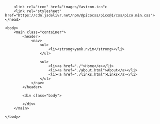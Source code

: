 <!DOCTYPE html>
<html>
	<head>
		<meta charset="utf-8">
		<title>yank.nvim - about</title>

		<link rel="icon" href="images/favicon.ico">
		<link rel="stylesheet" href="https://cdn.jsdelivr.net/npm/@picocss/pico@1/css/pico.min.css">
	</head>

	<body>
		<main class="container">
			<header>
				<nav>
					<ul>
						<li><strong>yank.nvim</strong></li>
					</ul>

					<ul>
						<li><a href="./">Home</a></li>
						<li><a href="./about.html">About</a></li>
						<li><a href="./links.html">Links</a></li>
					</ul>
				</nav>
			</header>
			
			<div class="body">
				
			</div>
		</main>
		
	</body>
</html>
